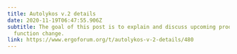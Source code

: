 ```yaml
---
title: Autolykos v.2 details
date: 2020-11-19T06:47:55.906Z
subtitle: The goal of this post is to explain and discuss upcoming proof-of-work
  function change.
link: https://www.ergoforum.org/t/autolykos-v-2-details/480
---
```

